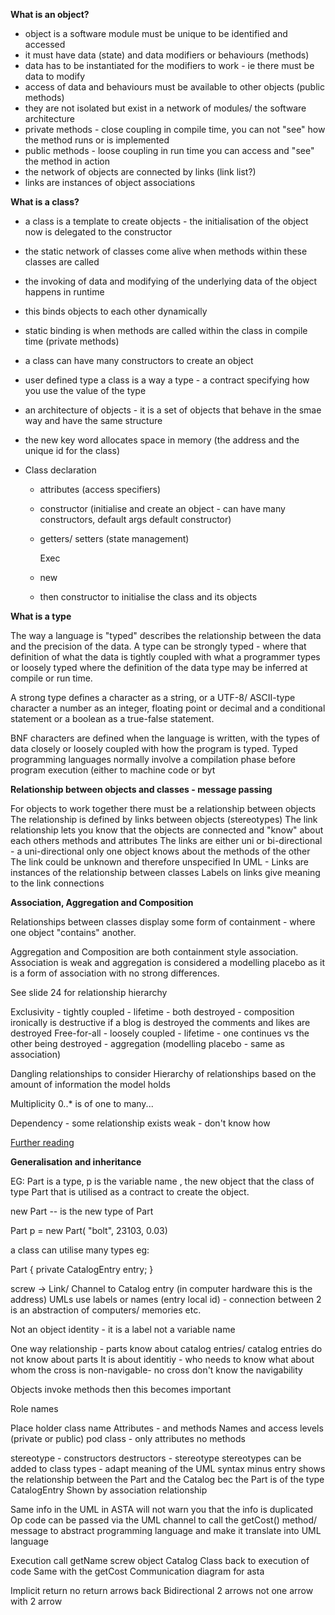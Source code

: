 __What is an object?__

- object is a software module must be unique to be identified and accessed
- it must have data (state) and data modifiers or behaviours (methods)
- data has to be instantiated for the modifiers to work - ie there must be data to modify
- access of data and behaviours must be available to other objects (public methods)
- they are not isolated but exist in a network of modules/ the software architecture
- private methods - close coupling in compile time, you can not "see" how the method runs or is implemented
- public methods - loose coupling in run time you can access and "see" the method in action
- the network of objects are connected by links (link list?)
- links are instances of object associations

__What is a class?__

- a class is a template to create objects - the initialisation of the object now is delegated to the constructor
- the static network of classes come alive when methods within these classes are called
- the invoking of data and modifying of the underlying data of the object happens in runtime
- this binds objects to each other dynamically
- static binding is when methods are called within the class in compile time (private methods)
- a class can have many constructors to create an object
- user defined type a class is a way a type - a contract specifying how you use the value of the type
- an architecture of objects - it is a set of objects that behave in the smae way and have the same structure
- the new key word allocates space in memory (the address and the unique id for the class)

- Class declaration
  - attributes (access specifiers)
  - constructor (initialise and create an object - can have many constructors, default args default constructor)
  - getters/ setters (state management)

    Exec
  - new
  - then constructor to initialise the class and its objects

__What is a type__

The way a language is "typed" describes the relationship between the data and the precision of the data.
A type can be strongly typed - where that definition of what the data is tightly coupled with what a programmer types or loosely typed where the definition of the data type may be inferred at compile or run time.

A strong type defines a character as a string, or a UTF-8/ ASCII-type character a number as an integer, floating point or decimal and a conditional statement or a boolean as a true-false statement.

BNF characters are defined when the language is written, with the types of data closely or loosely coupled with how the program is typed. Typed programming languages normally involve a compilation phase before program execution (either to machine code or byt

__Relationship between objects and classes - message passing__

For objects to work together there must be a relationship between objects
The relationship is defined by links between objects (stereotypes)
The link relationship lets you know that the objects are connected and "know" about each others methods and attributes
The links are either uni or bi-directional - a uni-directional only one object knows about the methods of the other
The link could be unknown and therefore unspecified
In UML - Links are instances of the relationship between classes
Labels on links give meaning to the link connections

__Association, Aggregation and Composition__

Relationships between classes display some form of containment - where one object "contains" another.

Aggregation and Composition are both containment style association. Association is weak and aggregation is considered a modelling placebo as it is a form of association with no strong differences.

See slide 24 for relationship hierarchy

Exclusivity - tightly coupled - lifetime - both destroyed - composition ironically is destructive if a blog is destroyed the comments and likes are destroyed
Free-for-all - loosely coupled - lifetime - one continues vs the other being destroyed - aggregation (modelling placebo - same as association)

Dangling relationships to consider
Hierarchy of relationships based on the amount of information the model holds

Multiplicity 0..* is of one to many...

Dependency - some relationship exists weak - don't know how

[Further reading](https://www.visual-paradigm.com/guide/uml-unified-modeling-language/uml-aggregation-vs-composition/)

__Generalisation and inheritance__

EG:
Part is a type, p is the variable name , the new object that the class of type Part that is utilised as a contract to create the object.

new Part -- is the new type of Part

Part p = new Part( "bolt", 23103, 0.03)

a class can utilise many types
eg:

Part {
  private CatalogEntry entry;
}

screw -> Link/ Channel to Catalog entry (in computer hardware this is the address)
UMLs use labels or names (entry local id) - connection between 2 is an abstraction of computers/ memories etc.

Not an object identity - it is a label not a variable name

One way relationship - parts know about catalog entries/ catalog entries do not know about parts
It is about identitiy - who needs to know what about whom the cross is non-navigable- no cross don't know the navigability

Objects invoke methods then this becomes important

Role names

Place holder class name
Attributes - and methods
Names and access levels (private or public)
pod class - only attributes no methods 

stereotype - constructors
destructors - stereotype
stereotypes can be added to class types - adapt meaning of the UML syntax
minus entry shows the relationship between the Part and the Catalog bec the Part is of the type CatalogEntry
Shown by association relationship

Same info in the UML in ASTA will not warn you that the info is duplicated
Op code can be passed via the UML channel to call the getCost() method/ message to abstract programming language and make it translate into UML language

Execution call
getName
screw object
Catalog Class
back to execution of code
Same with the getCost
Communication diagram for asta

Implicit return no return arrows back
Bidirectional 2 arrows not one arrow with 2 arrow

